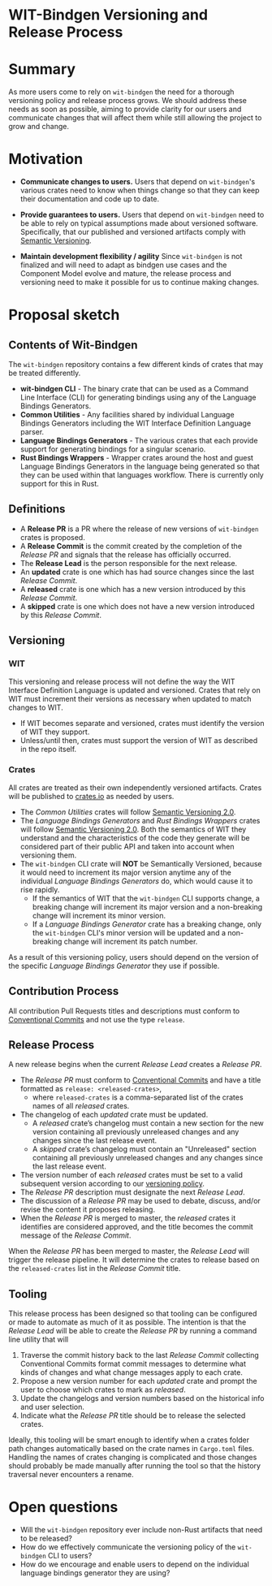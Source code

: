 # WIT-Bindgen Versioning and Release Process

# Summary
As more users come to rely on `wit-bindgen` the need for a thorough versioning policy and release process grows. We should address these needs as soon as possible, aiming to provide clarity for our users and communicate changes that will affect them while still allowing the project to grow and change.

# Motivation
[motivation]: #motivation

* **Communicate changes to users.** Users that depend on `wit-bindgen`'s various crates need to know when things change so that they can keep their documentation and code up to date.

* **Provide guarantees to users.** Users that depend on `wit-bindgen` need to be able to rely on typical assumptions made about versioned software. Specifically, that our published and versioned artifacts comply with [Semantic Versioning](https://semver.org/).

* **Maintain development flexibility / agility** Since `wit-bindgen` is not finalized and will need to adapt as bindgen use cases and the Component Model evolve and mature, the release process and versioning need to make it possible for us to continue making changes.

# Proposal sketch
[proposal]: #proposal

## Contents of Wit-Bindgen

The `wit-bindgen` repository contains a few different kinds of crates that may be treated differently.

* **wit-bindgen CLI** - The binary crate that can be used as a Command Line Interface (CLI) for generating bindings using any of the Language Bindings Generators.
* **Common Utilities** - Any facilities shared by individual Language Bindings Generators including the WIT Interface Definition Language parser.
* **Language Bindings Generators** - The various crates that each provide support for generating bindings for a singular scenario.
* **Rust Bindings Wrappers** - Wrapper crates around the host and guest Language Bindings Generators in the language being generated so that they can be used within that languages workflow. There is currently only support for this in Rust.

## Definitions
* A **Release PR** is a PR where the release of new versions of `wit-bindgen` crates is proposed.
* A **Release Commit** is the commit created by the completion of the *Release PR* and signals that the release has officially occurred.
* The **Release Lead** is the person responsible for the next release.
* An **updated** crate is one which has had source changes since the last *Release Commit*.
* A **released** crate is one which has a new version introduced by this *Release Commit*.
* A **skipped** crate is one which does not have a new version introduced by this *Release Commit*.

## Versioning

### WIT
This versioning and release process will not define the way the WIT Interface Definition Language is updated and versioned.
Crates that rely on WIT must increment their versions as necessary when updated to match changes to WIT.
* If WIT becomes separate and versioned, crates must identify the version of WIT they support.
* Unless/until then, crates must support the version of WIT as described in the repo itself.

### Crates
All crates are treated as their own independently versioned artifacts.
Crates will be published to [crates.io](https://crates.io/) as needed by users.

* The *Common Utilities* crates will follow [Semantic Versioning 2.0](https://semver.org/).
* The *Language Bindings Generators* and *Rust Bindings Wrappers* crates will follow [Semantic Versioning 2.0](https://semver.org/). Both the semantics of WIT they understand and the characteristics of the code they generate will be considered part of their public API and taken into account when versioning them.
* The `wit-bindgen` CLI crate will **NOT** be Semantically Versioned, because it would need to increment its major version anytime any of the individual *Language Bindings Generators* do, which would cause it to rise rapidly.
  * If the semantics of WIT that the `wit-bindgen` CLI supports change, a breaking change will increment its major version and a non-breaking change will increment its minor version.
  * If a *Language Bindings Generator* crate has a breaking change, only the `wit-bindgen` CLI's minor version will be updated and a non-breaking change will increment its patch number.

As a result of this versioning policy, users should depend on the version of the specific *Language Bindings Generator* they use if possible.

## Contribution Process
All contribution Pull Requests titles and descriptions must conform to [Conventional Commits](https://www.conventionalcommits.org/en/v1.0.0/) and not use the type `release`.

## Release Process
A new release begins when the current *Release Lead* creates a *Release PR*.

* The *Release PR* must conform to [Conventional Commits](https://www.conventionalcommits.org/en/v1.0.0/) and have a title formatted as `release: <released-crates>`,
  * where `released-crates` is a comma-separated list of the crates names of all *released* crates.
* The changelog of each *updated* crate must be updated.
  * A *released* crate’s changelog must contain a new section for the new version containing all previously unreleased changes and any changes since the last release event.
  * A *skipped* crate’s changelog must contain an "Unreleased" section containing all previously unreleased changes and any changes since the last release event.
* The version number of each *released* crates must be set to a valid subsequent version according to our [versioning policy](#versioning).
* The *Release PR* description must designate the next *Release Lead*.
* The discussion of a *Release PR* may be used to debate, discuss, and/or revise the content it proposes releasing.
* When the *Release PR* is merged to master, the *released* crates it identifies are considered approved, and the title becomes the commit message of the *Release Commit*.

When the *Release PR* has been merged to master, the *Release Lead* will trigger the release pipeline.
It will determine the crates to release based on the `released-crates` list in the *Release Commit* title.

## Tooling
This release process has been designed so that tooling can be configured or made to automate as much of it as possible.
The intention is that the *Release Lead* will be able to create the *Release PR* by running a command line utility that will
 1. Traverse the commit history back to the last *Release Commit* collecting Conventional Commits format commit messages to determine what kinds of changes and what change messages apply to each crate.
 2. Propose a new version number for each *updated* crate and prompt the user to choose which crates to mark as *released*.
 3. Update the changelogs and version numbers based on the historical info and user selection.
 4. Indicate what the *Release PR* title should be to release the selected crates.

Ideally, this tooling will be smart enough to identify when a crates folder path changes automatically based on the crate names in `Cargo.toml` files. Handling the names of crates changing is complicated and those changes should probably be made manually after running the tool so that the history traversal never encounters a rename.

# Open questions
[open-questions]: #open-questions

* Will the `wit-bindgen` repository ever include non-Rust artifacts that need to be released?
* How do we effectively communicate the versioning policy of the `wit-bindgen` CLI to users?
* How do we encourage and enable users to depend on the individual language bindings generator they are using?